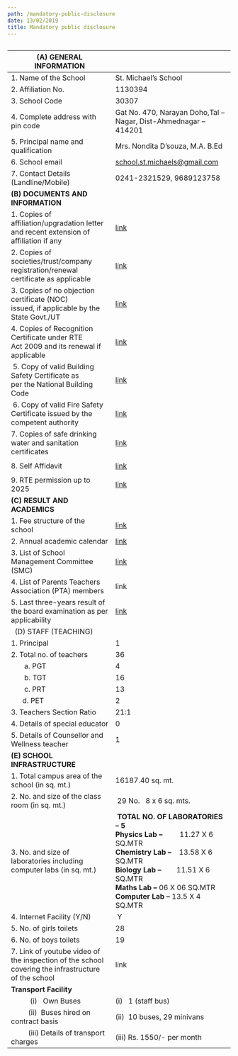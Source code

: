 ```yaml
---
path: /mandatory-public-disclosure
date: 13/02/2019
title: Mandatory public disclosure
---
```

<div style="overflow-x:auto;">

| **(A) GENERAL INFORMATION**                                                                                                           |                                                                                                                                                                                                                                                  |
| ------------------------------------------------------------------------------------------------------------------------------------- | ------------------------------------------------------------------------------------------------------------------------------------------------------------------------------------------------------------------------------------------------ |
| 1. Name of the School                                                                                                                 | St. Michael’s School                                                                                                                                                                                                                             |
| 2. Affiliation No.                                                                                                                    | 1130394                                                                                                                                                                                                                                          |
| 3. School Code                                                                                                                        | 30307                                                                                                                                                                                                                                            |
| 4. Complete address with pin code                                                                                                     | Gat No. 470, Narayan Doho,Tal – Nagar, Dist-Ahmednagar – 414201                                                                                                                                                                                  |
| 5. Principal name and qualification                                                                                                   | Mrs. Nondita D’souza, M.A. B.Ed                                                                                                                                                                                                                  |
| 6. School email                                                                                                                       | school.st.michaels@gmail.com                                                                                                                                                                                                                     |
| 7. Contact Details (Landline/Mobile)                                                                                                  | 0241-2321529, 9689123758                                                                                                                                                                                                                         |
| **(B) DOCUMENTS AND INFORMATION**                                                                                                     |                                                                                                                                                                                                                                                  |
| 1. Copies of affiliation/upgradation letter and recent extension of affiliation if any                                                | [link](https://drive.google.com/file/d/1k1jhHfoWampb8ZEoE0-gpz-1JN8LNNNY/view?usp=sharing)                                                                                                                                              |
| 2. Copies of societies/trust/company registration/renewal certificate as applicable                                                   | [link](https://drive.google.com/file/d/1_DflIyF1t8UPfqgColzVglWJRGnVub4L/view?usp=sharing)                                                                                                                                             |
| 3. Copies of no objection  certificate (NOC)<br>issued, if applicable by the State Govt./UT                                           | [link](https://drive.google.com/file/d/1kMUC5_uQs_-KQsqX4L2Ig-2ZZnAuanVu/view?usp=sharing)                                                                                                                                                     |
| 4. Copies of Recognition Certificate under RTE<br>Act 2009 and its renewal if applicable                                              | [link](https://drive.google.com/file/d/12Ij2wP2WGgJx_v8sTxsRJAYJnZso3ECK/view?usp=sharing)                                                                                                                                         |
|  5. Copy of valid Building Safety Certificate as<br>per the National Building Code                                                    | [link](https://drive.google.com/file/d/1MneN8chcliXmbp1tFeYrvSFMAMFC-UEx/view?usp=sharing)                                                                                                                                             |
|  6. Copy of valid Fire Safety Certificate issued by the competent authority                                                           | [link](https://drive.google.com/file/d/1hHWaWLKJkOCKAqny0lpBjLPzPA17jQsn/view?usp=drive_link)                                                                                                                                              |
| 7. Copies of safe drinking water and sanitation certificates                                                                          | [link](https://drive.google.com/file/d/1oxL4PD5IKKVNuOrpYFKrviXvdiVpQ0PE/view?usp=sharing)                                |
            |
| 8. Self Affidavit                                                                                                                      | [link](https://drive.google.com/file/d/1Vufstuu60-VlzMNGAeinpLgG3phMUqtd/view?usp=sharing)
                                     |
| 9. RTE permission up to 2025                                                                                                          | [link](https://drive.google.com/file/d/12Ij2wP2WGgJx_v8sTxsRJAYJnZso3ECK/view?usp=sharing)
| **(C)** **RESULT AND ACADEMICS**                                                                                                      |                                                                                                                                                                                                                                                  |
| 1. Fee structure of the school                                                                                                        | [link](http://stmichaels-ahmednagar.org/fee-structure/)                                                                                                                                                                                          |
| 2. Annual academic calendar                                                                                                           | [link](http://stmichaels-ahmednagar.org/wp-content/uploads/2021/09/Academic-Calender.pdf)                                                                                                                                                        |
| 3. List of School Management Committee (SMC)                                                                                          | [link](http://stmichaels-ahmednagar.org/management-committee/)                                                                                                                                                                                   |
| 4. List of Parents Teachers Association (PTA) members                                                                                 | link                                                                                                                                                                                                                                             |
| 5. Last three-years result of the board examination as per applicability                                                              | [link](http://stmichaels-ahmednagar.org/wp-content/uploads/2021/09/Result-last-3-years.pdf)                                                                                                                                                      |
|   (D) STAFF (TEACHING)<br>                                                                                                        |                                                                                                                                                                                                                                                  |
| 1. Principal                                                                                                                          | 1                                                                                                                                                                                                                                                |
| 2. Total no. of teachers                                                                                                              | 36                                                                                                                                                                                                                                               |
|        a. PGT                                                                                                                         | 4                                                                                                                                                                                                                                                |
|        b. TGT                                                                                                                         | 16                                                                                                                                                                                                                                               |
|        c. PRT                                                                                                                         | 13                                                                                                                                                                                                                                               |
|       d. PET                                                                                                                          | 2                                                                                                                                                                                                                                                |
| 3. Teachers Section Ratio                                                                                                             | 21:1                                                                                                                                                                                                                                             |
| 4. Details of special educator                                                                                                        | 0                                                                                                                                                                                                                                                |
| 5. Details of Counsellor and Wellness teacher                                                                                         | 1                                                                                                                                                                                                                                                |
| **(E) SCHOOL INFRASTRUCTURE**                                                                                                         |                                                                                                                                                                                                                                                  |
| 1. Total campus area of the school (in sq. mt.)                                                                                       | 16187.40 sq. mt.                                                                                                                                                                                                                                 |
| 2. No. and size of the class room (in sq. mt.)                                                                                        |  29 No.   8 x 6 sq. mts.                                                                                                                                                                                                                         |
| 3. No. and size of laboratories including computer labs (in sq. mt.)                                                                  |  **TOTAL NO. OF LABORATORIES – 5**<br>**Physics Lab –**         11.27 X 6 SQ.MTR<br>**Chemistry Lab –**    13.58 X 6 SQ.MTR<br>**Biology Lab –**        11.51 X 6 SQ.MTR<br>**Maths Lab –** 06 X 06 SQ.MTR<br>**Computer Lab –** 13.5 X 4 SQ.MTR |
| 4. Internet Facility (Y/N)                                                                                                            |  Y                                                                                                                                                                                                                                               |
| 5. No. of girls toilets                                                                                                               | 28                                                                                                                                                                                                                                               |
| 6. No. of boys toilets                                                                                                                | 19                                                                                                                                                                                                                                               |
| 7. Link of youtube video of the inspection of the school covering the infrastructure of the school                                    | link                                                                                                                                                                                                                                             |
| **Transport Facility<br>**                                                                                                            |                                                                                                                                                                                                                                                  |
|           (i)   Own Buses                                                                                                             | (i)   1 (staff bus)                                                                                                                                                                                                                              |
|          (ii)  Buses hired on contract basis                                                                                          | (ii)  10 buses, 29 minivans                                                                                                                                                                                                                      |
|          (iii) Details of transport charges                                                                                           | (iii) Rs. 1550/- per month                                                                                                                                                                                                                       |

</div>
